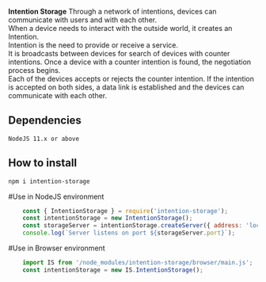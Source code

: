 **Intention Storage**
Through a network of intentions, devices can communicate with users and with each other.  
When a device needs to interact with the outside world, it creates an Intention.  
Intention is the need to provide or receive a service.  
It is broadcasts between devices for search of devices with counter intentions.
Once a device with a counter intention is found, the negotiation process begins.  
Each of the devices accepts or rejects the counter intention.
If the intention is accepted on both sides, a data link is established and the devices can communicate with 
each other.

## Dependencies
    NodeJS 11.x or above

## How to install

```sh
npm i intention-storage
```

#Use in NodeJS environment

```javascript
    const { IntentionStorage } = require('intention-storage');
    const intentionStorage = new IntentionStorage();
    const storageServer = intentionStorage.createServer({ address: 'localhost' });
    console.log(`Server listens on port ${storageServer.port}`);   
```

#Use in Browser environment

```javascript
    import IS from '/node_modules/intention-storage/browser/main.js';
    const intentionStorage = new IS.IntentionStorage();   
```